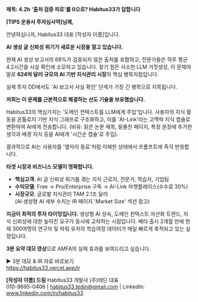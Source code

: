 **제목: 4.2h '출처 검증 피로'를 0으로? Habitus33가 답합니다**

**[TIPS 운용사 투자심사역]님께,**

안녕하십니까, Habitus33 대표 [작성자 이름]입니다.

**AI 생성 글 신뢰성 위기가 새로운 시장을 열고 있습니다.**

현재 AI 생성 보고서의 68%가 검증되지 않은 출처를 포함하고, 전문가들은 하루 평균 4.2시간을 사실 확인에 소모하고 있습니다. 찾기 힘든 사소한 LLM 거짓생성, 이 문제야말로 **624억 달러 규모의 AI 기반 지식관리 시장**의 핵심 병목지점입니다.

실제 투자 DD에서도 'AI 보고서 사실 확인' 단계가 가장 긴 병목으로 지목됩니다.

**저희는 이 문제를 근본적으로 해결하는 선도 기술을 보유했습니다.**

Habitus33의 핵심가치는 '도메인 컨텍스트를 LLM에게 주입'입니다. 사용자의 지식 활동을 온톨로지 기반 지식 그래프로 구조화하고, 이를 'AI-Link'라는 고맥락 지식 캡슐로 변환하여 AI에게 전송합니다.
(비유: 읽은 논문 제목, 밑줄친 페이지, 특정 문장에 추가한 생각과 배경 지식 등을 AI에게 '시간순 캡슐'로 주입).

결과적으로 AI는 사용자를 '옆자리 동료'처럼 이해한 상태에서 프롬프트에 즉각 반응합니다.

**타겟 시장과 비즈니스 모델이 명확합니다.**
- **핵심고객**: AI 글 신뢰성 위기를 겪는 지식 근로자, 전문가, 학습자, 기업팀
- **수익모델**: Free → Pro/Enterprise 구독 → AI-Link 마켓플레이스(수수료 30%)
- **시장규모**: 글로벌 지식관리 TAM 2.1조 달러  
  (AI·생성형 AI 세부 수치는 IR 페이지 'Market Size' 섹션 참고)

**지금이 최적의 투자 타이밍입니다.** 생성형 AI 성숙, 도메인 컨텍스트 자산화 트렌드, 지식 신뢰성에 대한 높아진 요구가 동시에 교차하는 시점입니다. 베타 출시 2개월 만에 현재 300여명의 연구자 및 파워 유저의 학습여정 데이터가 매일 빠르게 축적되고 있는 실정입니다.

**3분 요약 데모 영상**으로 AMFA의 실제 효과를 보여드리고 싶습니다.

▶ 3분 데모 & IR 자료 바로보기  
https://habitus33.vercel.app/ir

**[작성자 이름] 드림**
Habitus33 개발사 (주)테딘 대표  
010-9695-0406 | habitus33.tedin@gmail.com | LinkedIn: www.linkedin.com/in/habitus33 